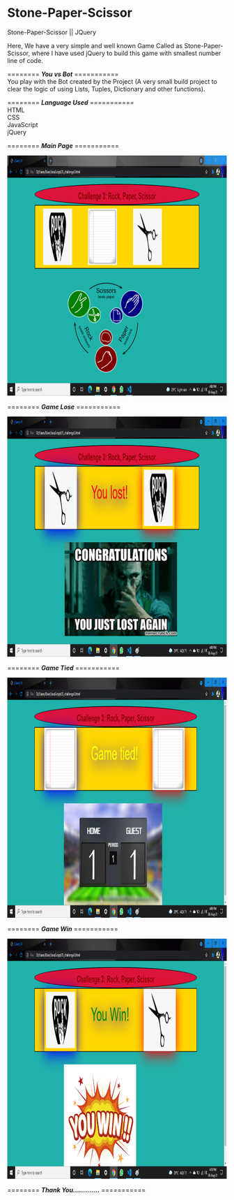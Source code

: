 # Stone-Paper-Scissor
Stone-Paper-Scissor || JQuery

Here, We have a very simple and well known Game Called as Stone-Paper-Scissor, where I have used jQuery to build this game with smallest number line of code.

 ======== ***You vs Bot*** =========== <br/>
You play with the Bot created by the Project (A very small build project to clear the logic of using Lists, Tuples, Dictionary and other functions).


 ======== ***Language Used*** =========== <br/>
HTML<br/>
CSS<br/>
JavaScript<br/>
jQuery<br/>



 ======== ***Main Page*** =========== <br/>

<img src="challenge Game 1/home.png" width="750" height="550">


 ======== ***Game Lose*** =========== <br/>

<img src="challenge Game 1/game lost.png" width="750" height="550">



 ======== ***Game Tied*** =========== <br/>

<img src="challenge Game 1/game tied.png" width="750" height="550">



 ======== ***Game Win*** =========== <br/>

<img src="challenge Game 1/game win.png" width="750" height="550">




 ======== ***Thank You.............*** =========== <br/>


